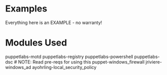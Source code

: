 Examples
========

Everything here is an EXAMPLE - no warranty!


Modules Used
============
puppetlabs-motd
puppetlabs-registry
puppetlabs-powershell
puppetlabs-dsc                    # NOTE: Read pre-reqs for using this
puppet-windows_firewall
jriviere-windows_ad
ayohrling-local_security_policy


